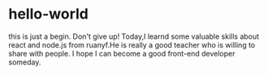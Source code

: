 # hello-world
this is just a begin. Don't give up!
Today,I learnd some valuable skills about react and node.js from ruanyf.He is really a good teacher who is willing to share with people.
I hope I can become a good front-end developer someday.
